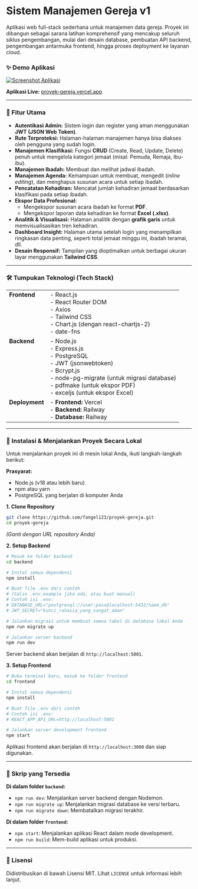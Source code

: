 # Sistem Manajemen Gereja v1

Aplikasi web full-stack sederhana untuk manajemen data gereja. Proyek ini dibangun sebagai sarana latihan komprehensif yang mencakup seluruh siklus pengembangan, mulai dari desain database, pembuatan API backend, pengembangan antarmuka frontend, hingga proses deployment ke layanan cloud.

### ✨ Demo Aplikasi

[![Screenshot Aplikasi](/dashboard.png)](https://proyek-gereja.vercel.app/)

**Aplikasi Live:** [proyek-gereja.vercel.app](https://proyek-gereja.vercel.app/)

---

### 🚀 Fitur Utama

-   **Autentikasi Admin:** Sistem login dan register yang aman menggunakan **JWT (JSON Web Token)**.
-   **Rute Terproteksi:** Halaman-halaman manajemen hanya bisa diakses oleh pengguna yang sudah login.
-   **Manajemen Klasifikasi:** Fungsi **CRUD** (Create, Read, Update, Delete) penuh untuk mengelola kategori jemaat (misal: Pemuda, Remaja, Ibu-ibu).
-   **Manajemen Ibadah:** Membuat dan melihat jadwal ibadah.
-   **Manajemen Agenda:** Kemampuan untuk membuat, mengedit (*inline editing*), dan menghapus susunan acara untuk setiap ibadah.
-   **Pencatatan Kehadiran:** Mencatat jumlah kehadiran jemaat berdasarkan klasifikasi pada setiap ibadah.
-   **Ekspor Data Profesional:**
    -   Mengekspor susunan acara ibadah ke format **PDF**.
    -   Mengekspor laporan data kehadiran ke format **Excel (.xlsx)**.
-   **Analitik & Visualisasi:** Halaman analitik dengan **grafik garis** untuk memvisualisasikan tren kehadiran.
-   **Dashboard Insight:** Halaman utama setelah login yang menampilkan ringkasan data penting, seperti total jemaat minggu ini, ibadah teramai, dll.
-   **Desain Responsif:** Tampilan yang dioptimalkan untuk berbagai ukuran layar menggunakan **Tailwind CSS**.

---

### 🛠️ Tumpukan Teknologi (Tech Stack)

<table>
  <tr>
    <td valign="top"><strong>Frontend</strong></td>
    <td>
      - React.js <br/>
      - React Router DOM <br/>
      - Axios <br/>
      - Tailwind CSS <br/>
      - Chart.js (dengan react-chartjs-2) <br/>
      - date-fns
    </td>
  </tr>
  <tr>
    <td valign="top"><strong>Backend</strong></td>
    <td>
      - Node.js <br/>
      - Express.js <br/>
      - PostgreSQL <br/>
      - JWT (jsonwebtoken) <br/>
      - Bcrypt.js <br/>
      - node-pg-migrate (untuk migrasi database) <br/>
      - pdfmake (untuk ekspor PDF) <br/>
      - exceljs (untuk ekspor Excel)
    </td>
  </tr>
  <tr>
    <td valign="top"><strong>Deployment</strong></td>
    <td>
      - <strong>Frontend:</strong> Vercel <br/>
      - <strong>Backend:</strong> Railway <br/>
      - <strong>Database:</strong> Railway <br/>
    </td>
  </tr>
</table>

---

### 🏁 Instalasi & Menjalankan Proyek Secara Lokal

Untuk menjalankan proyek ini di mesin lokal Anda, ikuti langkah-langkah berikut:

**Prasyarat:**
-   Node.js (v18 atau lebih baru)
-   npm atau yarn
-   PostgreSQL yang berjalan di komputer Anda

**1. Clone Repository**
```bash
git clone https://github.com/fangel123/proyek-gereja.git
cd proyek-gereja
```
*(Ganti dengan URL repository Anda)*

**2. Setup Backend**
```bash
# Masuk ke folder backend
cd backend

# Instal semua dependensi
npm install

# Buat file .env dari contoh
# (Salin .env.example jika ada, atau buat manual)
# Contoh isi .env:
# DATABASE_URL="postgresql://user:pass@localhost:5432/nama_db"
# JWT_SECRET="kunci_rahasia_yang_sangat_aman"

# Jalankan migrasi untuk membuat semua tabel di database lokal Anda
npm run migrate up

# Jalankan server backend
npm run dev
```
Server backend akan berjalan di `http://localhost:5001`.

**3. Setup Frontend**
```bash
# Buka terminal baru, masuk ke folder frontend
cd frontend

# Instal semua dependensi
npm install

# Buat file .env dari contoh
# Contoh isi .env:
# REACT_APP_API_URL=http://localhost:5001

# Jalankan server development frontend
npm start
```
Aplikasi frontend akan berjalan di `http://localhost:3000` dan siap digunakan.

---

### 📜 Skrip yang Tersedia

**Di dalam folder `backend`:**
-   `npm run dev`: Menjalankan server backend dengan Nodemon.
-   `npm run migrate up`: Menjalankan migrasi database ke versi terbaru.
-   `npm run migrate down`: Membatalkan migrasi terakhir.

**Di dalam folder `frontend`:**
-   `npm start`: Menjalankan aplikasi React dalam mode development.
-   `npm run build`: Mem-build aplikasi untuk produksi.

---

### 📄 Lisensi

Didistribusikan di bawah Lisensi MIT. Lihat `LICENSE` untuk informasi lebih lanjut.